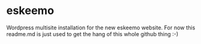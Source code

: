 # eskeemo
Wordpress multisite installation for the new eskeemo website. For now this readme.md is just used to get the hang of this whole github thing :-)
